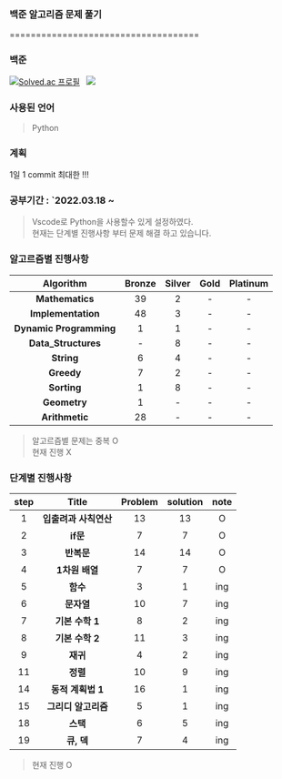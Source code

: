 ### 백준 알고리즘 문제 풀기
====================================
### 백준
[![Solved.ac
프로필](http://mazassumnida.wtf/api/v2/generate_badge?boj=sun980120)](https://solved.ac/sun980120)&nbsp;&nbsp;&nbsp;<img src="http://mazandi.herokuapp.com/api?handle=sun980120&theme=warm"/>
 
### 사용된 언어
> Python

### 계획
<p> 1일 1 commit 최대한  !!!</p>

### 공부기간 : `2022.03.18 ~
> Vscode로 Python을 사용할수 있게 설정하였다.<br>
> 현재는 단계별 진행사항 부터 문제 해결 하고 있습니다.

### 알고르즘별 진행사항
|      Algorithm       | Bronze | Silver | Gold | Platinum
|:---------------------:|:---:|:---:|:-----:|:-------------------:|
| <b>Mathematics</b> |  39  |  2  |   -   |          -          |
| <b>Implementation</b> |  48  |  3  |   -   |          -          |
| <b>Dynamic Programming</b> |  1  |  1  |   -   |          -          |
| <b>Data_Structures</b> |  -  |  8  |   -   |          -          |
| <b>String</b> |  6  |  4  |   -   |          -          |
| <b>Greedy</b> |  7  |  2  |   -   |          -          |
| <b>Sorting</b> |  1  |  8  |   -   |          -          |
| <b>Geometry</b> |  1  |  -  |   -   |          -          |
| <b>Arithmetic</b> |  28  |  -  |   -   |          -          |

> 알고르즘별 문제는 중복 O<br>
> 현재 진행 X

### 단계별 진행사항

|      step       | Title | Problem | solution | note |
|:---------------------:|:---:|:---:|:---:|:---:|
| 1 | <b>입출려과 사칙연산</b> |  13  |  13  |  O  |
| 2 | <b>if문</b> |  7  |  7  |  O  |
| 3 | <b>반복문</b> |  14  |  14  |  O  |
| 4 | <b>1차원 배열</b> |  7  |  7  |  O  |
| 5 | <b>함수</b> |  3  |  1  |  ing  |
| 6 | <b>문자열</b> |  10  |  7  |  ing  |
| 7 | <b>기본 수학 1</b> |  8  |  2  |  ing  |
| 8 | <b>기본 수학 2</b> |  11  |  3  |  ing  |
| 9 | <b>재귀</b> |  4  |  2  |  ing  |
| 11 | <b>정렬</b> |  10  |  9  |  ing  |
| 14 | <b>동적 계획법 1</b> |  16  |  1  |  ing  |
| 15 | <b>그리디 알고리즘</b> |  5  |  1  |  ing  |
| 18 | <b>스택</b> |  6  |  5  |  ing  |
| 19 | <b>큐, 덱</b> |  7  |  4  |  ing  |

> 현재 진행 O
